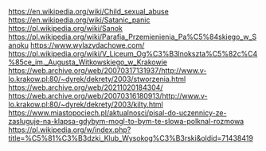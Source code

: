 https://en.wikipedia.org/wiki/Child_sexual_abuse https://en.wikipedia.org/wiki/Satanic_panic
https://pl.wikipedia.org/wiki/Sanok https://pl.wikipedia.org/wiki/Parafia_Przemienienia_Pa%C5%84skiego_w_Sanoku https://www.wylazydachowe.com/
https://pl.wikipedia.org/wiki/V_Liceum_Og%C3%B3lnokszta%C5%82c%C4%85ce_im._Augusta_Witkowskiego_w_Krakowie https://web.archive.org/web/20070317131937/http://www.v-lo.krakow.pl:80/~dyrek/dekrety/2003/stworzenia.html https://web.archive.org/web/20211020184304/ https://web.archive.org/web/20070316180913/http://www.v-lo.krakow.pl:80/~dyrek/dekrety/2003/kilty.html https://www.miastopociech.pl/aktualnosci/pisal-do-uczennicy-ze-zasluguje-na-klapsa-gdybym-mogl-to-bym-te-slowa-polknal-rozmowa
https://pl.wikipedia.org/w/index.php?title=%C5%81%C3%B3dzki_Klub_Wysokog%C3%B3rski&oldid=71438419
